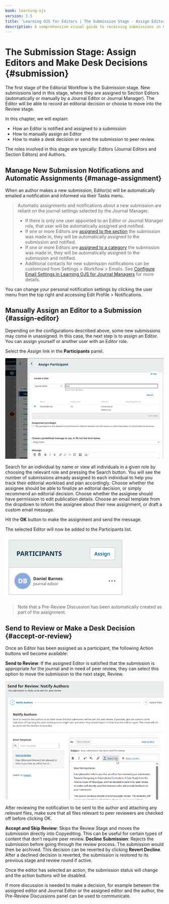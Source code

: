 ```yaml
---
book: learning-ojs
version: 3.5
title: 'Learning OJS for Editors | The Submission Stage - Assign Editors and Make Desk Decisions'
description: A comprehensive visual guide to receiving submissions in OJS, conducting peer review, making editorial decisions, copyediting and laying out final proofs, and publishing content in OJS for Editors.
---
```


# The Submission Stage: Assign Editors and Make Desk Decisions {#submission}
The first stage of the Editorial Workflow is the Submission stage. New submissions land in this stage, where they are assigned to Section Editors (automatically or manually by a Journal Editor or Journal Manager). The Editor will be able to record an editorial decision or choose to move into the Review stage. 

In this chapter, we will explain:
* How an Editor is notified and assigned to a submission
* How to manually assign an Editor
* How to make a desk decision or send the submission to peer review.

The roles involved in this stage are typically: Editors (Journal Editors and Section Editors) and Authors.

## Manage New Submission Notifications and Automatic Assignments {#manage-assignment}

When an author makes a new submission, Editor(s) will be automatically emailed a notification and informed via their Tasks menu. 

>  Automatic assignments and notifications about a new submission are reliant on the journal settings selected by the Journal Manager. 
>
> * If there is only one user appointed to an Editor or Journal Manager role, that user will be automatically assigned and notified. 
> * If one or more Editors are [assigned to the section](URL) the submission was made in, they will be automatically assigned to the submission and notified.
> * If one or more Editors are [assigned to a category](URL) the submission was made in, they will be automatically assigned to the submission and notified.
> * Additional contacts for new submission notifications can be customized from Settings > Workflow > Emails. See [Configure Email Settings in Learning OJS for Journal Managers](URL) for more details.

You can change your personal notification settings by clicking the user menu from the top right and accessing Edit Profile > Notifications.

## Manually Assign an Editor to a Submission {#assign-editor}

Depending on the configurations described above, some new submissions may come in unassigned. In this case, the next step is to assign an Editor. You can assign yourself or another user with an Editor role.

Select the _Assign_ link in the **Participants** panel.

![The Add Participants window, showing that a specific Editor has been searched for and selected. The Editor’s name, number of assignments, affiliation, and reviewing interests are shown..](./assets/editor-assign-3.5.png)

Search for an individual by name or view all individuals in a given role by choosing the relevant role and pressing the Search button. You will see the number of submissions already assigned to each individual to help you track their editorial workload and plan accordingly.
Choose whether the assignee should be able to finalize an editorial decision, or simply recommend an editorial decision.
Choose whether the assignee should have permission to edit publication details.
Choose an email template from the dropdown to inform the assignee about their new assignment, or draft a custom email message. 

Hit the **OK** button to make the assignment and send the message.

The selected Editor will now be added to the Participants list.

![The added participants name shown in the participants list.](./assets/participant-assigned-3.5.png)

> Note that a Pre-Review Discussion has been automatically created as part of the assignment.

## Send to Review or Make a Desk Decision {#accept-or-review}

Once an Editor has been assigned as a participant, the following Action buttons will become available:

**Send to Review**: If the assigned Editor is satisfied that the submission is appropriate for the journal and in need of peer review, they can select this option to move the submission to the next stage, Review. 

![The Send to Review confirmation window.](./assets/send-for-review-3.5.png)

After reviewing the notification to be sent to the author and attaching any relevant files, make sure that all files relevant to peer reviewers are checked off before clicking OK.

**Accept and Skip Review**: Skips the Review Stage and moves the submission directly into Copyediting. This can be useful for certain types of content that don’t require peer review.
**Decline Submission**: Rejects the submission before going through the review process. The submission would then be archived. This decision can be reverted by clicking **Revert Decline**. After a declined decision is reverted, the submission is restored to its previous stage and review round if active.

Once the editor has selected an action, the submission status will change and the action buttons will be disabled.

If more discussion is needed to make a decision, for example between the assigned editor and Journal Editor or the assigned editor and the author, the Pre-Review Discussions panel can be used to communicate.
